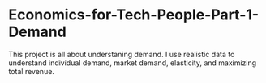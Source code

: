 # Economics-for-Tech-People-Part-1-Demand

This project is all about understaning demand. I use realistic data to understand individual demand, market demand, elasticity, and maximizing total revenue.
